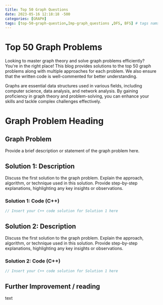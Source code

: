 ```yaml
---
title: Top 50 Graph Questions
date: 2023-05-16 12:18:18 -500
categories: [GRAPH]
tags: [top-50-graph-question,Imp-graph_questions ,DFS, BFS] # tags nams should always be lowercase
---
```


# Top 50 Graph Problems

Looking to master graph theory and solve graph problems efficiently? You're in the right place! This blog provides solutions to the top 50 graph problems along with multiple approaches for each problem. We also ensure that the written code is well-commented for better understanding.

Graphs are essential data structures used in various fields, including computer science, data analysis, and network analysis. By gaining proficiency in graph theory and problem-solving, you can enhance your skills and tackle complex challenges effectively.



# Graph Problem Heading

## Graph Problem

Provide a brief description or statement of the graph problem here.

## Solution 1: Description

Discuss the first solution to the graph problem. Explain the approach, algorithm, or technique used in this solution. Provide step-by-step explanations, highlighting any key insights or observations.

### Solution 1: Code (C++)

```cpp
// Insert your C++ code solution for Solution 1 here
```


## Solution 2: Description

Discuss the first solution to the graph problem. Explain the approach, algorithm, or technique used in this solution. Provide step-by-step explanations, highlighting any key insights or observations.

### Solution 2: Code (C++)

```cpp
// Insert your C++ code solution for Solution 1 here
```


## Further Improvement / reading 

text